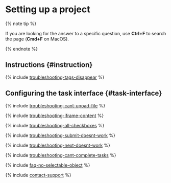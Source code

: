 # Setting up a project

{% note tip %}

If you are looking for the answer to a specific question, use **Ctrl+F** to search the page (**Cmd+F** on MacOS).

{% endnote %}

## Instructions {#instruction}

{% include [troubleshooting-tags-disappear](../_includes/troubleshooting/project-settings/tags-disappear.md) %}

## Configuring the task interface {#task-interface}

{% include [troubleshooting-cant-upoad-file](../_includes/troubleshooting/project-settings/cant-upoad-file.md) %}

{% include [troubleshooting-iframe-content](../_includes/troubleshooting/project-settings/iframe-content.md) %}

{% include [troubleshooting-all-checkboxes](../_includes/troubleshooting/project-settings/all-checkboxes.md) %}

{% include [troubleshooting-submit-doesnt-work](../_includes/troubleshooting/project-settings/submit-doesnt-work.md) %}

{% include [troubleshooting-next-doesnt-work](../_includes/troubleshooting/project-settings/next-doesnt-work.md) %}

{% include [troubleshooting-cant-complete-tasks](../_includes/troubleshooting/project-settings/cant-complete-tasks.md) %}

{% include [faq-no-selectable-object](../_includes/faq/project-settings/no-selectable-object.md) %}

{% include [contact-support](../_includes/contact-support.md) %}
